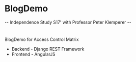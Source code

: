 # BlogDemo
-- Independence Study S17' with Professor Peter Klemperer --

#  
BlogDemo for Access Control Matrix
* Backend - Django REST Framework
* Frontend - AngularJS
